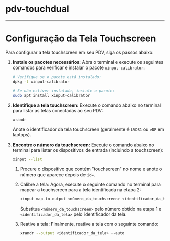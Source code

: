 # pdv-touchdual

---

# Configuração da Tela Touchscreen

Para configurar a tela touchscreen em seu PDV, siga os passos abaixo:

1. **Instale os pacotes necessários:**
   Abra o terminal e execute os seguintes comandos para verificar e instalar o pacote `xinput-calibrator`:

   ```bash
   # Verifique se o pacote está instalado:
   dpkg -l xinput-calibrator

   # Se não estiver instalado, instale o pacote:
   sudo apt install xinput-calibrator
   ```

2. **Identifique a tela touchscreen:**
   Execute o comando abaixo no terminal para listar as telas conectadas ao seu PDV:

   ```bash
   xrandr
   ```

   Anote o identificador da tela touchscreen (geralmente é `LVDS1` ou `eDP` em laptops).

3. **Encontre o número da touchscreen:**
   Execute o comando abaixo no terminal para listar os dispositivos de entrada (incluindo a touchscreen):

   ```bash
   xinput --list
   ```

   1. Procure o dispositivo que contém "touchscreen" no nome e anote o número que aparece depois de `id=`.
   2. Calibre a tela: Agora, execute o seguinte comando no terminal para mapear a touchscreen para a tela identificada na etapa 2:

      ```bash
      xinput map-to-output <número_da_touchscreen> <identificador_da_tela>
      ```

      Substitua `<número_da_touchscreen>` pelo número obtido na etapa 1 e `<identificador_da_tela>` pelo identificador da tela.

   3. Reative a tela: Finalmente, reative a tela com o seguinte comando:

      ```bash
      xrandr --output <identificador_da_tela> --auto
      ```


